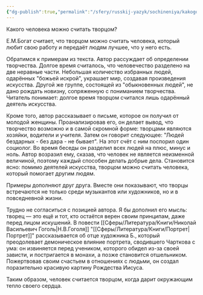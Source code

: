 ```yaml
---
{"dg-publish":true,"permalink":"/sfery/russkij-yazyk/sochineniya/kakogo-cheloveka-mozhno-schitat-tvorczom/","tags":["Русский"]}
---
```


Какого человека можно считать творцом? 

Е.М.Богат считает, что творцом можно считать человека, который любит свою работу и передаёт людям лучшее, что у него есть. 

Обратимся к примерам из текста. Автор рассуждает об определении творчества. Долгое время считалось, что человечество разделено на две неравные части. Небольшая количество  избранных людей, одарённых "божьей искрой", украшает мир, создавая произведения искусства. Другой же группе, состоящей из "обыкновенных людей", не дано рождать новизну, сопряженную с пониманием творчества. Читатель понимает: долгое время творцом считался лишь одарённый деятель искусства. 

Кроме того, автор рассказывает о письме, которое он получил от молодой женщины. Проанализировав его, он делает вывод, что творчество возможно и в самой скромной форме: творцами являются хозяйки, водители и учителя. Затем он говорит следующее: "Людей бездарных - без дара - не бывает". На этот счёт с ним поспорил один социолог. Во время беседы он разделил всех людей на плюс, минус и ноль. Автор возразил ему, сказав, что человек не является неизменной величиной, поэтому каждый способен делать добрые дела. Становится ясно: помимо деятелей искусства, творцом можно считать человека, который помогает другим людям. 

Примеры дополняют друг друга. Вместе они показывают, что творцы встречаются не только среди музыкантов или художников, но и в повседневной жизни. 

Трудно не согласиться с позицией автора. Я бы дополнил его мысль: творец — это ещё и тот, кто остаётся верен своим принципам, даже перед лицом искушений. В повести [[Сферы/Литература/Книги/Николай Васильевич Гоголь\|Н.В.Гоголя]] "[[Сферы/Литература/Книги/Портрет\|Портрет]]" рассказывается об отце художника Б., который преодолевает демоническое влияние портрета, сводившего Чарткова с ума: он извиняется перед учеником, которого обидел из-за своей зависти, и постригается в монахи, а позже становится отшельником. Пожертвовав своим счастьем в отношениях с людьми, он создал поразительно красивую картину Рождества Иисуса. 

Таким образом, человек считается творцом, когда дарит окружающим тепло своего сердца. 

